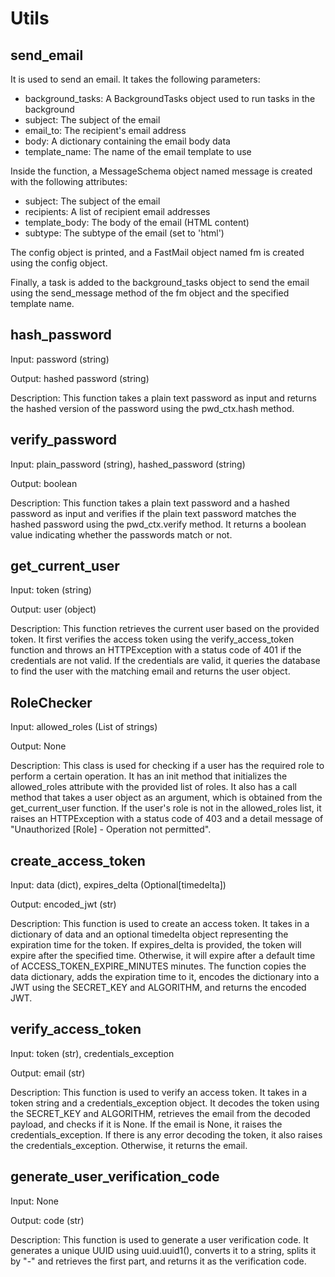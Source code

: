 # Utils

## send_email 
It is used to send an email. It takes the following parameters:
- background_tasks: A BackgroundTasks object used to run tasks in the background
- subject: The subject of the email
- email_to: The recipient's email address
- body: A dictionary containing the email body data
- template_name: The name of the email template to use

Inside the function, a MessageSchema object named message is created with the following attributes:
- subject: The subject of the email
- recipients: A list of recipient email addresses
- template_body: The body of the email (HTML content)
- subtype: The subtype of the email (set to 'html')

The config object is printed, and a FastMail object named fm is created using the config object.

Finally, a task is added to the background_tasks object to send the email using the send_message method of the fm object and the specified template name.

## hash_password

Input: password (string)

Output: hashed password (string)

Description: This function takes a plain text password as input and returns the hashed version of the password using the pwd_ctx.hash method.

## verify_password

Input: plain_password (string), hashed_password (string)

Output: boolean

Description: This function takes a plain text password and a hashed password as input and verifies if the plain text password matches the hashed password using the pwd_ctx.verify method. It returns a boolean value indicating whether the passwords match or not.

## get_current_user

Input: token (string)

Output: user (object)

Description: This function retrieves the current user based on the provided token. It first verifies the access token using the verify_access_token function and throws an HTTPException with a status code of 401 if the credentials are not valid. If the credentials are valid, it queries the database to find the user with the matching email and returns the user object.

## RoleChecker

Input: allowed_roles (List of strings)

Output: None

Description: This class is used for checking if a user has the required role to perform a certain operation. It has an init method that initializes the allowed_roles attribute with the provided list of roles. It also has a call method that takes a user object as an argument, which is obtained from the get_current_user function. If the user's role is not in the allowed_roles list, it raises an HTTPException with a status code of 403 and a detail message of "Unauthorized [Role] - Operation not permitted".

## create_access_token

Input: data (dict), expires_delta (Optional[timedelta])

Output: encoded_jwt (str)

Description: This function is used to create an access token. It takes in a dictionary of data and an optional timedelta object representing the expiration time for the token. If expires_delta is provided, the token will expire after the specified time. Otherwise, it will expire after a default time of ACCESS_TOKEN_EXPIRE_MINUTES minutes. The function copies the data dictionary, adds the expiration time to it, encodes the dictionary into a JWT using the SECRET_KEY and ALGORITHM, and returns the encoded JWT.

## verify_access_token

Input: token (str), credentials_exception

Output: email (str)

Description: This function is used to verify an access token. It takes in a token string and a credentials_exception object. It decodes the token using the SECRET_KEY and ALGORITHM, retrieves the email from the decoded payload, and checks if it is None. If the email is None, it raises the credentials_exception. If there is any error decoding the token, it also raises the credentials_exception. Otherwise, it returns the email.

## generate_user_verification_code

Input: None

Output: code (str)

Description: This function is used to generate a user verification code. It generates a unique UUID using uuid.uuid1(), converts it to a string, splits it by "-" and retrieves the first part, and returns it as the verification code.